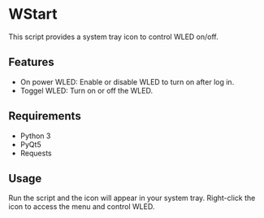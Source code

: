 # WStart

This script provides a system tray icon to control WLED on/off. 

## Features

- On power WLED: Enable or disable WLED to turn on after log in.
- Toggel WLED: Turn on or off the WLED.

## Requirements

- Python 3
- PyQt5
- Requests

## Usage

Run the script and the icon will appear in your system tray. Right-click the icon to access the menu and control WLED.

